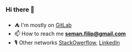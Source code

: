 ### Hi there 👋

- ⛺️ I'm mostly on [GitLab](https://gitlab.com/xseman)
- 📫 How to reach me **seman.filip@gmail.com**
- 🎙️ Other networks [StackOwerflow][link1], [LinkedIn][link2]

[link1]: https://stackoverflow.com/users/4396730
[link2]: https://www.linkedin.com/in/filipseman
